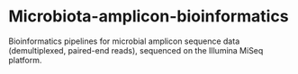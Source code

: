 # Microbiota-amplicon-bioinformatics
Bioinformatics pipelines for microbial amplicon sequence data (demultiplexed, paired-end reads), sequenced on the Illumina MiSeq platform.

